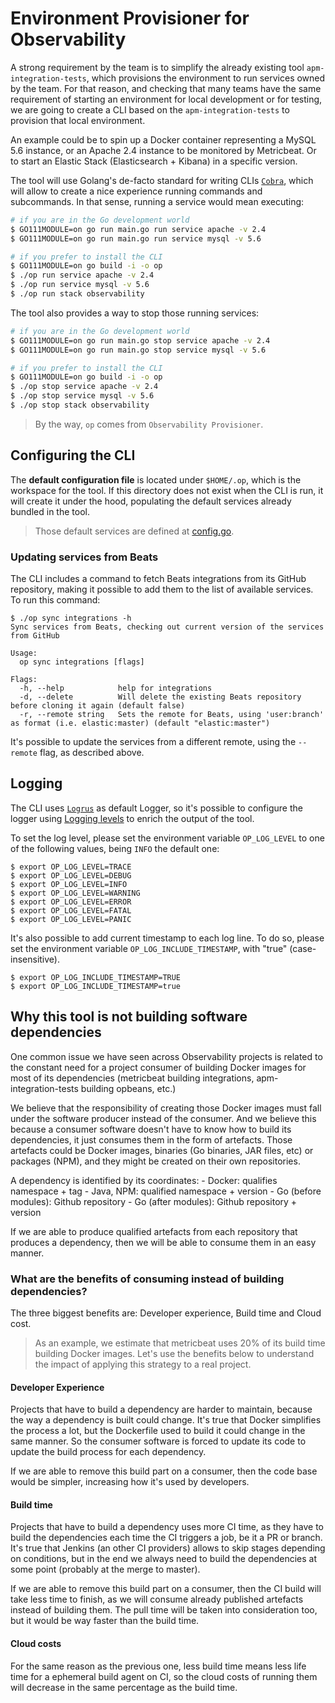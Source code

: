 # Environment Provisioner for Observability

A strong requirement by the team is to simplify the already existing tool `apm-integration-tests`, which provisions the environment to run services owned by the team. For that reason, and checking that many teams have the same requirement of starting an environment for local development or for testing, we are going to create a CLI based on the `apm-integration-tests` to provision that local environment.

An example could be to spin up a Docker container representing a MySQL 5.6 instance, or an Apache 2.4 instance to be monitored by Metricbeat. Or to start an Elastic Stack (Elasticsearch + Kibana) in a specific version.

The tool will use Golang's de-facto standard for writing CLIs [`Cobra`](https://github.com/spf13/cobra), which will allow to create a nice experience running commands and subcommands. In that sense, running a service would mean executing:

```sh
# if you are in the Go development world
$ GO111MODULE=on go run main.go run service apache -v 2.4
$ GO111MODULE=on go run main.go run service mysql -v 5.6

# if you prefer to install the CLI
$ GO111MODULE=on go build -i -o op
$ ./op run service apache -v 2.4
$ ./op run service mysql -v 5.6
$ ./op run stack observability
```

The tool also provides a way to stop those running services:
```sh
# if you are in the Go development world
$ GO111MODULE=on go run main.go stop service apache -v 2.4
$ GO111MODULE=on go run main.go stop service mysql -v 5.6

# if you prefer to install the CLI
$ GO111MODULE=on go build -i -o op
$ ./op stop service apache -v 2.4
$ ./op stop service mysql -v 5.6
$ ./op stop stack observability
```

>By the way, `op` comes from `Observability Provisioner`.

## Configuring the CLI
The **default configuration file** is located under `$HOME/.op`, which is the workspace for the tool. If this directory does not exist when the CLI is run, it will create it under the hood, populating the default services already bundled in the tool.

>Those default services are defined at [config.go](./config/config.go).

### Updating services from Beats
The CLI includes a command to fetch Beats integrations from its GitHub repository, making it possible to add them to the list of available services. To run this command:

```
$ ./op sync integrations -h
Sync services from Beats, checking out current version of the services from GitHub

Usage:
  op sync integrations [flags]

Flags:
  -h, --help            help for integrations
  -d, --delete          Will delete the existing Beats repository before cloning it again (default false)
  -r, --remote string   Sets the remote for Beats, using 'user:branch' as format (i.e. elastic:master) (default "elastic:master")
```

It's possible to update the services from a different remote, using the `--remote` flag, as described above.

## Logging
The CLI uses [`Logrus`](https://github.com/sirupsen/logrus) as default Logger, so it's possible to configure the logger using [Logging levels](https://github.com/sirupsen/logrus#level-logging) to enrich the output of the tool.

To set the log level, please set the environment variable `OP_LOG_LEVEL` to one of the following values, being `INFO` the default one:

```
$ export OP_LOG_LEVEL=TRACE
$ export OP_LOG_LEVEL=DEBUG
$ export OP_LOG_LEVEL=INFO
$ export OP_LOG_LEVEL=WARNING
$ export OP_LOG_LEVEL=ERROR
$ export OP_LOG_LEVEL=FATAL
$ export OP_LOG_LEVEL=PANIC
```

It's also possible to add current timestamp to each log line. To do so, please set the environment variable `OP_LOG_INCLUDE_TIMESTAMP`, with "true" (case-insensitive).

```
$ export OP_LOG_INCLUDE_TIMESTAMP=TRUE
$ export OP_LOG_INCLUDE_TIMESTAMP=true
```

## Why this tool is not building software dependencies

One common issue we have seen across Observability projects is related to the constant need for a project consumer of building Docker images for most of its dependencies (metricbeat building integrations, apm-integration-tests building opbeans, etc.)

We believe that the responsibility of creating those Docker images must fall under the software producer instead of the consumer. And we believe this because a consumer software doesn't have to know how to build its dependencies, it just consumes them in the form of artefacts. Those artefacts could be Docker images, binaries (Go binaries, JAR files, etc) or packages (NPM), and they might be created on their own repositories.

A dependency is identified by its coordinates:
    - Docker: qualifies namespace + tag
    - Java, NPM: qualified namespace + version
    - Go (before modules): Github repository
    - Go (after modules): Github repository + version

If we are able to produce qualified artefacts from each repository that produces a dependency, then we will be able to consume them in an easy manner.

### What are the benefits of consuming instead of building dependencies?

The three biggest benefits are: Developer experience, Build time and Cloud cost.

> As an example, we estimate that metricbeat uses 20% of its build time building Docker images. Let's use the benefits below to understand the impact of applying this strategy to a real project.

#### Developer Experience
Projects that have to build a dependency are harder to maintain, because the way a dependency is built could change. It's true that Docker simplifies the process a lot, but the Dockerfile used to build it could change in the same manner. So the consumer software is forced to update its code to update the build process for each dependency.

If we are able to remove this build part on a consumer, then the code base would be simpler, increasing how it's used by developers.

#### Build time
Projects that have to build a dependency uses more CI time, as they have to build the dependencies each time the CI triggers a job, be it a PR or branch. It's true that Jenkins (an other CI providers) allows to skip stages depending on conditions, but in the end we always need to build the dependencies at some point (probably at the merge to master).

If we are able to remove this build part on a consumer, then the CI build will take less time to finish, as we will consume already published artefacts instead of building them. The pull time will be taken into consideration too, but it would be way faster than the build time.

#### Cloud costs
For the same reason as the previous one, less build time means less life time for a ephemeral build agent on CI, so the cloud costs of running them will decrease in the same percentage as the build time.
